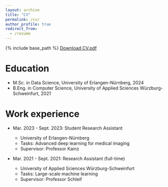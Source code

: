 ```yaml
---
layout: archive
title: "CV"
permalink: /cv/
author_profile: true
redirect_from:
  - /resume
---
```


{% include base_path %}
[Download CV.pdf](https://simonheilig.github.io/files/cv.pdf)

Education
======
* M.Sc. in Data Science, University of Erlangen-Nürnberg, 2024
* B.Eng. in Computer Science, University of Applied Sciences Würzburg-Schweinfurt, 2021


Work experience
======
* Mar. 2023 - Sept. 2023: Student Research Assistant
  * University of Erlangen-Nürnberg
  * Tasks: Advanced deep learning for medical imaging
  * Supervisor: Professor Kainz

* Mar. 2021 - Sept. 2021: Research Assistant (full-time)
  * University of Applied Sciences Würzburg-Schweinfurt
  * Tasks: Large-scale machine learning
  * Supervisor: Professor Schleif


  
